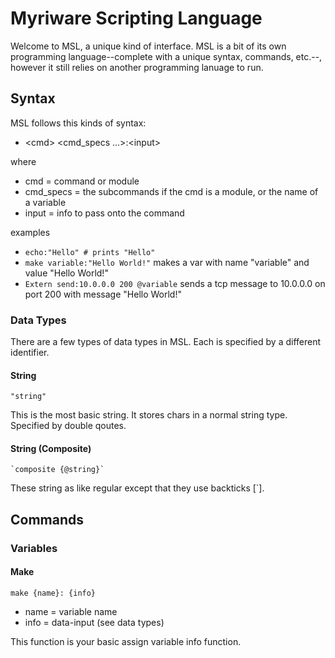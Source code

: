 # Myriware Scripting Language <MSL>
Welcome to MSL, a unique kind of interface. MSL is a bit of its own programming language--complete with a unique syntax, commands, etc.--, however it still relies on another programming lanuage to run.
## Syntax
MSL follows this kinds of syntax:
  * \<cmd> \<cmd_specs ...>:\<input>
 
where
  * cmd = command or module
  * cmd_specs = the subcommands if the cmd is a module, or the name of a variable
  * input = info to pass onto the command

examples
  * <code>echo:"Hello" # prints "Hello"</code>
  * <code>make variable:"Hello World!"</code> makes a var with name "variable" and value "Hello World!"
  * <code>Extern send:10.0.0.0 200 @variable</code> sends a tcp message to 10.0.0.0 on port 200 with message "Hello World!"

### Data Types
There are a few types of data types in MSL. Each is specified by a different identifier.

#### String
<code>"string"</code>

This is the most basic string. It stores chars in a normal string type. Specified by double qoutes.

#### String (Composite)
<code>\`composite {@string}\`</code>

These string as like regular except that they use backticks [`].

## Commands

### Variables

#### Make

<code>make {name}: {info}</code>
* name = variable name
* info = data-input (see data types)

This function is your basic assign variable info function.
